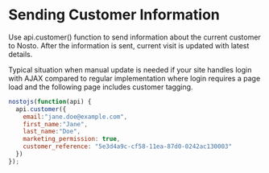 # Sending Customer Information

Use api.customer\(\) function to send information about the current customer to Nosto. After the information is sent, current visit is updated with latest details.

Typical situation when manual update is needed if your site handles login with AJAX compared to regular implementation where login requires a page load and the following page includes customer tagging.

```javascript
nostojs(function(api) {
  api.customer({
    email:"jane.doe@example.com",
    first_name:"Jane",
    last_name:"Doe",
    marketing_permission: true,
    customer_reference: "5e3d4a9c-cf58-11ea-87d0-0242ac130003"
  })
});
```

